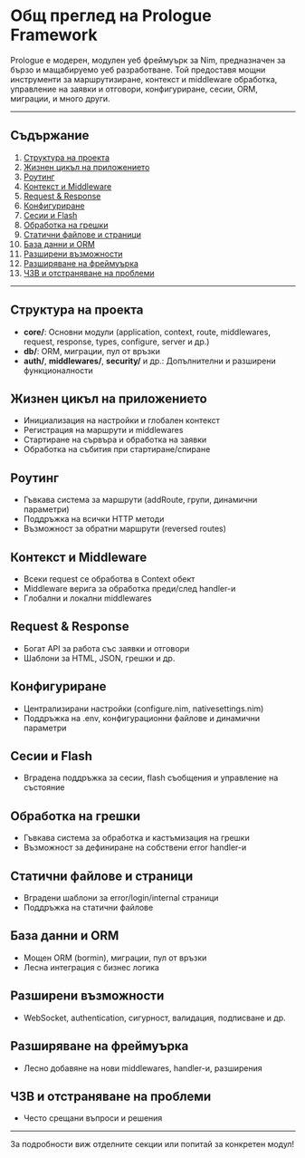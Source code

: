 # Общ преглед на Prologue Framework

Prologue е модерен, модулен уеб фреймуърк за Nim, предназначен за бързо и мащабируемо уеб разработване. Той предоставя мощни инструменти за маршрутизиране, контекст и middleware обработка, управление на заявки и отговори, конфигуриране, сесии, ORM, миграции, и много други.

---

## Съдържание

1. [Структура на проекта](#структура-на-проекта)
2. [Жизнен цикъл на приложението](#жизнен-цикъл-на-приложението)
3. [Роутинг](#роутинг)
4. [Контекст и Middleware](#контекст-и-middleware)
5. [Request & Response](#request--response)
6. [Конфигуриране](#конфигуриране)
7. [Сесии и Flash](#сесии-и-flash)
8. [Обработка на грешки](#обработка-на-грешки)
9. [Статични файлове и страници](#статични-файлове-и-страници)
10. [База данни и ORM](#база-данни-и-orm)
11. [Разширени възможности](#разширени-възможности)
12. [Разширяване на фреймуърка](#разширяване-на-фреймуърка)
13. [ЧЗВ и отстраняване на проблеми](#чзв-и-отстраняване-на-проблеми)

---

## Структура на проекта

- **core/**: Основни модули (application, context, route, middlewares, request, response, types, configure, server и др.)
- **db/**: ORM, миграции, пул от връзки
- **auth/**, **middlewares/**, **security/** и др.: Допълнителни и разширени функционалности

## Жизнен цикъл на приложението

- Инициализация на настройки и глобален контекст
- Регистрация на маршрути и middlewares
- Стартиране на сървъра и обработка на заявки
- Обработка на събития при стартиране/спиране

## Роутинг

- Гъвкава система за маршрути (addRoute, групи, динамични параметри)
- Поддръжка на всички HTTP методи
- Възможност за обратни маршрути (reversed routes)

## Контекст и Middleware

- Всеки request се обработва в Context обект
- Middleware верига за обработка преди/след handler-и
- Глобални и локални middlewares

## Request & Response

- Богат API за работа със заявки и отговори
- Шаблони за HTML, JSON, грешки и др.

## Конфигуриране

- Централизирани настройки (configure.nim, nativesettings.nim)
- Поддръжка на .env, конфигурационни файлове и динамични параметри

## Сесии и Flash

- Вградена поддръжка за сесии, flash съобщения и управление на състояние

## Обработка на грешки

- Гъвкава система за обработка и кастъмизация на грешки
- Възможност за дефиниране на собствени error handler-и

## Статични файлове и страници

- Вградени шаблони за error/login/internal страници
- Поддръжка на статични файлове

## База данни и ORM

- Мощен ORM (bormin), миграции, пул от връзки
- Лесна интеграция с бизнес логика

## Разширени възможности

- WebSocket, authentication, сигурност, валидация, подписване и др.

## Разширяване на фреймуърка

- Лесно добавяне на нови middlewares, handler-и, разширения

## ЧЗВ и отстраняване на проблеми

- Често срещани въпроси и решения

---

За подробности виж отделните секции или попитай за конкретен модул!
